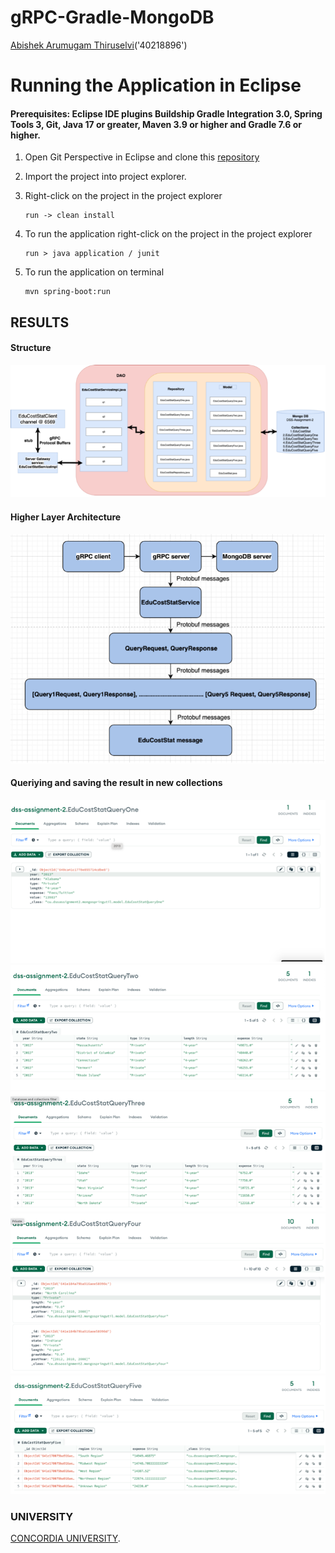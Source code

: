# gRPC-Gradle-MongoDB

[Abishek Arumugam Thiruselvi](https://www.abishekarumugam.com)('40218896')

# Running the Application in Eclipse
#### Prerequisites: Eclipse IDE plugins Buildship Gradle Integration 3.0, Spring Tools 3, Git, Java 17 or greater, Maven 3.9 or higher and Gradle 7.6 or higher.

1. Open Git Perspective in Eclipse and clone this [repository]([https://github.com/abishekat/dss-assignment-2](https://github.com/abishekat/dss-assignment-2))

2. Import the project into project explorer.

3. Right-click on the project in the project explorer 

   ```shell
   run -> clean install
   ```
4. To run the application right-click on the project in the project explorer 

   ```shell
   run > java application / junit
   ```
5. To run the application on terminal 

   ```shell
   mvn spring-boot:run
   ```
## RESULTS

#### Structure
![](src/main/resources/images/1.png)

#### Higher Layer Architecture
![](src/main/resources/images/2.png)

#### Queriying and saving the result in new collections
![](src/main/resources/images/3.png)
![](src/main/resources/images/4.png)
![](src/main/resources/images/5.png)
![](src/main/resources/images/6.png)
![](src/main/resources/images/7.png)


### UNIVERSITY

 [CONCORDIA UNIVERSITY](https://www.concordia.ca/).
  
